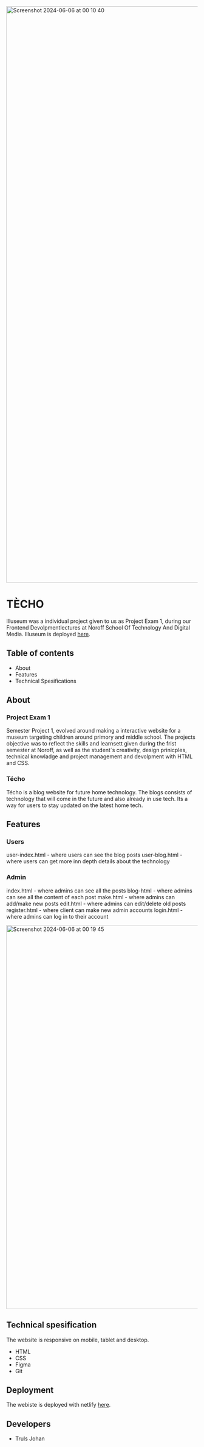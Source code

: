 <img width="1512" alt="Screenshot 2024-06-06 at 00 10 40" src="https://github.com/TrulsJohan/illuseum/assets/107504447/cedf5ec1-cf29-4808-bf39-450fd35c33e5">

# TÈCHO

Illuseum was a individual project given to us as Project Exam 1, during our Frontend Devolpmentlectures at Noroff School Of Technology And Digital Media.
Illuseum is deployed [here](https://illuseum.netlify.app/).


## Table of contents

- About
- Features
- Technical Spesifications
  

## About

### Project Exam 1

Semester Project 1, evolved around making a interactive website for a museum
targeting children around primory and middle school. The projects objective was to reflect
the skills and learnsett given during the frist semester at Noroff, as well as the student´s creativity,
design prinicples, technical knowladge and project management and devolpment with HTML and CSS.

### Técho

Técho is a blog website for future home technology.
The blogs consists of technology that will come in the future and
also already in use tech. Its a way for users to stay updated on the
latest home tech.


## Features
  
### Users
user-index.html - where users can see the blog posts
user-blog.html - where users can get more inn depth details about the technology

### Admin
index.html - where admins can see all the posts
blog-html - where admins can see all the content of each post
make.html - where admins can add/make new posts
edit.html - where admins can edit/delete old posts
register.html - where client can make new admin accounts
login.html - where admins can log in to their account

<img width="1007" alt="Screenshot 2024-06-06 at 00 19 45" src="https://github.com/TrulsJohan/illuseum/assets/107504447/64c5cf70-c549-4af4-996b-eb4f1608bf42">
  

## Technical spesification

The website is responsive on mobile, tablet and desktop.

- HTML
- CSS
- Figma
- Git


## Deployment

The webiste is deployed with netlify [here](https://illuseum.netlify.app/).


## Developers

- Truls Johan
